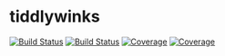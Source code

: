 # tiddlywinks

[![Build Status](https://travis-ci.com/elizavetasemenova/tiddlywinks.jl.svg?branch=master)](https://travis-ci.com/elizavetasemenova/tiddlywinks.jl)
[![Build Status](https://ci.appveyor.com/api/projects/status/github/elizavetasemenova/tiddlywinks.jl?svg=true)](https://ci.appveyor.com/project/elizavetasemenova/tiddlywinks-jl)
[![Coverage](https://codecov.io/gh/elizavetasemenova/tiddlywinks.jl/branch/master/graph/badge.svg)](https://codecov.io/gh/elizavetasemenova/tiddlywinks.jl)
[![Coverage](https://coveralls.io/repos/github/elizavetasemenova/tiddlywinks.jl/badge.svg?branch=master)](https://coveralls.io/github/elizavetasemenova/tiddlywinks.jl?branch=master)
